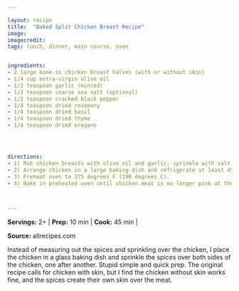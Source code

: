 ```yaml
---

layout: recipe
title:  "Baked Split Chicken Breast Recipe"
image: 
imagecredit: 
tags: lunch, dinner, main course, oven


ingredients:
- 2 large bone-in chicken breast halves (with or without skin)
- 1/4 cup extra-virgin olive oil
- 1/2 teaspoon garlic (minced)
- 1/2 teaspoon coarse sea salt (optional)
- 1/2 teaspoon cracked black pepper
- 1/4 teaspoon dried rosemary
- 1/4 teaspoon dried basil
- 1/4 teaspoon dried thyme
- 1/4 teaspoon dried oregano




directions:
- 1) Rub chicken breasts with olive oil and garlic; sprinkle with salt, black pepper, rosemary, basil, thyme, and oregano.
- 2) Arrange chicken in a large baking dish and refrigerate at least 45 minutes.
- 3) Preheat oven to 375 degrees F (190 degrees C).
- 4) Bake in preheated oven until chicken meat is no longer pink at the bone and the juices run clear, 45 to 60 minutes. An instant-read thermometer inserted in the thickest part of the breast meat should read 165 degrees F (75 degrees C).



---
```


**Servings:** 2+ | **Prep:** 10 min | **Cook:** 45 min | 

**Source:** allrecipes.com

Instead of measuring out the spices and sprinkling over the chicken, I place the chicken in a glass baking dish and sprinkle the spices over both sides of the chicken, one after another. Stupid simple and quick prep. The original recipe calls for chicken with skin, but I find the chicken without skin works fine, and the spices create their own skin over the meat.
